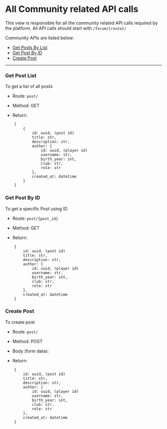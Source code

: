 All Community related API calls
=====================

This view is responsible for all the community related API calls required by the platform. All API calls should start with `/forum/{route}/`

Community APIs are listed below:
- [Get Posts By List](#get-post-list)
- [Get Post By ID](#get-post-by-id)
- [Create Post](#automated-create-review-room) 
-----------------------

### Get Post List

To get a list of all posts

* Route: `post/`
* Method: GET

* Return:
```
    [
        {
            id: uuid, (post id)
            title: str,
            description: str,
            author: {
                id: uuid, (player id)
                username: str,
                birth_year: int,
                club: str,
                role: str
            },
            created_at: datetime
        }
    ]
```

### Get Post By ID

To get a specific Post using ID

* Route: `post/{post_id}`
* Method: GET

* Return:
```
    {
        id: uuid, (post id)
        title: str,
        description: str,
        author: {
            id: uuid, (player id)
            username: str,
            birth_year: int,
            club: str,
            role: str
        },
        created_at: datetime
    }
```


### Create Post

To create post

* Route: `post/`
* Method: POST
* Body (form data):


* Return:
```
    {
        id: uuid, (post id)
        title: str,
        description: str,
        author: {
            id: uuid, (player id)
            username: str,
            birth_year: int,
            club: str,
            role: str
        },
        created_at: datetime
    }
```
